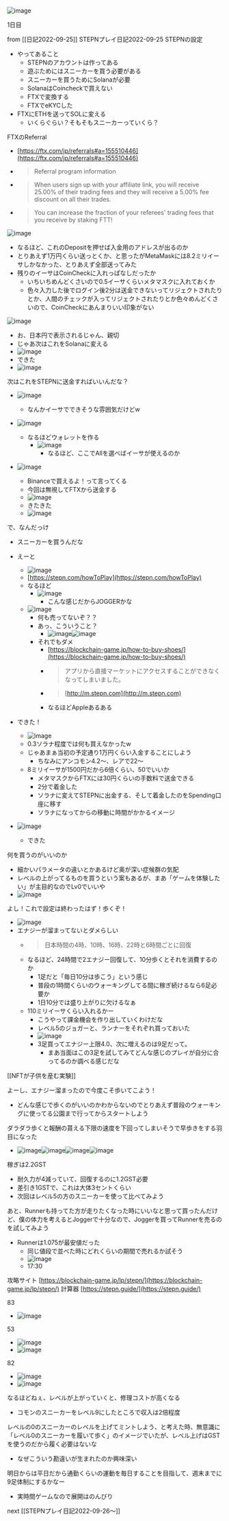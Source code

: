 
![image](https://gyazo.com/7fb329c887f6a1a207b770d7cc3d20eb/thumb/1000)

1日目

from [[日記2022-09-25]]
STEPNプレイ日記2022-09-25
STEPNの設定
- やってあること
    - STEPNのアカウントは作ってある
    - 遊ぶためにはスニーカーを買う必要がある
    - スニーカーを買うためにSolanaが必要
    - SolanaはCoincheckで買えない
    - FTXで変換する
    - FTXでeKYCした
- FTXにETHを送ってSOLに変える
    - いくらぐらい？そもそもスニーカーっていくら？

FTXのReferral
- [https://ftx.com/jp/referrals#a=155510446](https://ftx.com/jp/referrals#a=155510446)
- > Referral program information
- >  When users sign up with your affiliate link, you will receive 25.00% of their trading fees and they will receive a 5.00% fee discount on all their trades.
- >  You can increase the fraction of your referees' trading fees that you receive by staking FTT!

![image](https://gyazo.com/aafa29f22b1c61222041d4ab3c7f4bf9/thumb/1000)
- なるほど、これのDepositを押せば入金用のアドレスが出るのか
- とりあえず1万円くらい送っとくか、と思ったがMetaMaskには8.2ミリイーサしかなかった、とりあえず全部送ってみた
- 残りのイーサはCoinCheckに入れっぱなしだったか
    - いちいちめんどくさいので0.5イーサくらいメタマスクに入れておくか
    - 色々入力した後でログイン後2分は送金できないってリジェクトされたりとか、人間のチェックが入ってリジェクトされたりとか色々めんどくさいので、CoinCheckにあんまりいい印象がない

![image](https://gyazo.com/677b92052f5e0f2accd8fa29fd0da83b/thumb/1000)
- お、日本円で表示されるじゃん、親切
- じゃあ次はこれをSolanaに変える
- ![image](https://gyazo.com/ce6a1c2fdbca49acbb0e9a243becd203/thumb/1000)
- できた
- ![image](https://gyazo.com/97059f93e3ba8f22dd0feebe94657c0d/thumb/1000)

次はこれをSTEPNに送金すればいいんだな？
- ![image](https://gyazo.com/5c7edecc4c2d440a285d36af87805095/thumb/1000)
    - なんかイーサでできそうな雰囲気だけどw
- ![image](https://gyazo.com/14bf17cd0757c9cbb9d5fb1e5a5c668b/thumb/1000)
    - なるほどウォレットを作る
        - ![image](https://gyazo.com/77a7de71f407ec07cc2f7794171433e5/thumb/1000)
            - なるほど、ここでAllを選べばイーサが使えるのか

- ![image](https://gyazo.com/9e7e53584282f44b3610d80dd856f430/thumb/1000)
    - Binanceで買えるよ！って言ってくる
    - 今回は無視してFTXから送金する
    - ![image](https://gyazo.com/fbb5b22ef3d458fbae9bbd64c3be77a3/thumb/1000)
    - きたきた
    - ![image](https://gyazo.com/5951090a6d62bc09f8c9104862691c88/thumb/1000)

で、なんだっけ
- スニーカーを買うんだな
- えーと
    - ![image](https://gyazo.com/55db2ea6c4b7ab53d59846e8e113f1db/thumb/1000)
    - [https://stepn.com/howToPlay](https://stepn.com/howToPlay)
    - なるほど
        - ![image](https://gyazo.com/1268141986ce63c964e5636f54063cdb/thumb/1000)
            - こんな感じだからJOGGERかな
    - ![image](https://gyazo.com/5703c8bf20879ab34a69780624d3c6bd/thumb/1000)
        - 何も売ってないぞ？？
        - あっ、こういうこと？
            - ![image](https://gyazo.com/ccc045c8215c4ceae2a07e39be49f166/thumb/1000)![image](https://gyazo.com/91e47540b9fb0a6b7c97781c51a91ccd/thumb/1000)
        - それでもダメ
            - [https://blockchain-game.jp/how-to-buy-shoes/](https://blockchain-game.jp/how-to-buy-shoes/)
            - > アプリから直接マーケットにアクセスすることができなくなってしまいました。
            - >  [http://m.stepn.com](http://m.stepn.com)
            - なるほどAppleあるある

- できた！
    - ![image](https://gyazo.com/da4449ed205d088d37a03a093c65e6c1/thumb/1000)
    - 0.3ソラナ程度では何も買えなかったw
    - じゃあまぁ当初の予定通り1万円くらい入金することにしよう
        - ちなみにアンコモン4.2〜、レアで22〜
    - 8ミリイーサが1500円だから6倍くらい、50でいいか
        - メタマスクからFTXには30円くらいの手数料で送金できる
        - 2分で着金した
        - ソラナに変えてSTEPNに出金する、そして着金したのをSpending口座に移す
        - ソラナになってからの移動に時間がかかるイメージ
- ![image](https://gyazo.com/8776886778e93fc3e8207c0fcce78239/thumb/1000)
    - できた


何を買うのがいいのか
- 細かいパラメータの違いとかあるけど奥が深い症候群の気配
- レベルの上がってるものを買うという案もあるが、まあ「ゲームを体験したい」が主目的なのでLv0でいいや
- ![image](https://gyazo.com/a325070ccf21ab2f86474d30d5110105/thumb/1000)

よし！これで設定は終わったはず！歩くぞ！
- ![image](https://gyazo.com/9788649256b862ab4311e946a288517b/thumb/1000)
- エナジーが溜まってないとダメらしい
    - > 日本時間の4時、10時、16時、22時と6時間ごとに回復
    - なるほど、24時間で2エナジー回復して、10分歩くとそれを消費するのか
        - 1足だと「毎日10分は歩こう」という感じ
        - 普段の1時間くらいのウォーキングしてる間に稼ぎ続けるなら6足必要か
        - 1日10分では盛り上がりに欠けるなぁ
    - 110ミリイーサくらい入れるかー
        - こうやって課金機会を作り出していくわけだな
        - レベル5のジョガーと、ランナーをそれぞれ買っておいた
        - ![image](https://gyazo.com/dcf254f38aa4895ed0b96343febff7db/thumb/1000)
        - 3足買ってエナジー上限4.0、次に増えるのは9足だって。
            - まあ当面はこの3足を試してみてどんな感じのプレイが自分に合ってるのか調べる感じだな

[[NFTが子供を産む実験]]

よーし、エナジー溜まったので今度こそ歩いてこよう！
- どんな感じで歩くのがいいのかわからないのでとりあえず普段のウォーキングに使ってる公園まで行ってからスタートしよう

ダラダラ歩くと報酬の貰える下限の速度を下回ってしまいそうで早歩きをする羽目になった
- ![image](https://gyazo.com/7b5c4f7e949b64770dc7a175a4c6d26c/thumb/1000)![image](https://gyazo.com/5d42124139784f6f517f66ef6e26a79f/thumb/1000)![image](https://gyazo.com/9d5c50178497dbcb387b5135dc3a424c/thumb/1000)![image](https://gyazo.com/4dc74413290b2ff60c227bfdcee417f5/thumb/1000)

稼ぎは2.2GST
- 耐久力が4減っていて、回復するのに1.2GST必要
- 差引き1GSTで、これは大体3セントくらい
- 次回はレベル5の方のスニーカーを使って比べてみよう

あと、Runnerも持ってた方が走りたくなった時にいいなと思って買ったんだけど、僕の体力を考えるとJoggerで十分なので、Joggerを買ってRunnerを売るのを試してみよう
- Runnerは1.075が最安値だった
    - 同じ値段で並べた時にどれくらいの期間で売れるか試そう
    - ![image](https://gyazo.com/6b213298b4c56000a529d3b72a9975cd/thumb/1000)
    - 17:30

攻略サイト
[https://blockchain-game.jp/lp/stepn/](https://blockchain-game.jp/lp/stepn/)
計算器
[https://stepn.guide/](https://stepn.guide/)

83
- ![image](https://gyazo.com/2ee3e76a19aa4821963f0b8c7481dc71/thumb/1000)

53
- ![image](https://gyazo.com/4d0697f6a04b96ef04595d351cb3f2ac/thumb/1000)
- ![image](https://gyazo.com/f679e08a78e9632f3b12dd4cf43a5083/thumb/1000)

82
- ![image](https://gyazo.com/e5ad1141ace11c4f5cbb99c92c2b87a5/thumb/1000)
- ![image](https://gyazo.com/581942acdb7029d3993cd8e86a7a37a9/thumb/1000)

なるほどねぇ、レベルが上がっていくと、修理コストが高くなる
- コモンのスニーカーをレベル9にしたところで収入は2倍程度

レベルの0のスニーカーのレベルを上げてミントしよう、と考えた時、無意識に「レベル0のスニーカーを履いて歩く」のイメージでいたが、レベル上げはGSTを使うのだから履く必要はないな
- なぜこういう勘違いが生まれたのか興味深い

明日からは平日だから通勤くらいの運動を毎日することを目指して、週末までに9足体制にするかなー
- 実時間ゲームなので展開はのんびり

next [[STEPNプレイ日記2022-09-26〜]]
